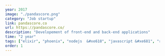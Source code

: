 ```yaml
---
year: 2017
image: "./pandascore.png"
category: "Job startup"
link: pandascore.co
url: https://pandascore.co/
description: "Developement of front-end and back-end applications"
time: "2 year"
tags: ["elixir", "phoenix", "nodejs  &#xe618", "javascript &#xe681", "react &#xe6ba", "ruby &#xe691", "rails &#xe63b", "docker &#xe6b0", "ansible", "gcp &#xe6b2", "nginx", "haproxy", "postgres &#xe66e", "redis &#xe66d", "cassandra"]
order: 1
---
```

